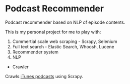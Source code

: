 # Podcast Recommender

Podcast recommender based on NLP of episode contents.

This is my personal project for me to play with:

1. Commertial scale web scraping - Scrapy, Selenium
2. Full text search - Elastic Search, Whoosh, Lucene
3. Recommender system
4. NLP


- Crawler

Crawls [iTunes podcasts](https://itunes.apple.com/us/genre/podcasts/id26?mt=2 ) using Scrapy. 
